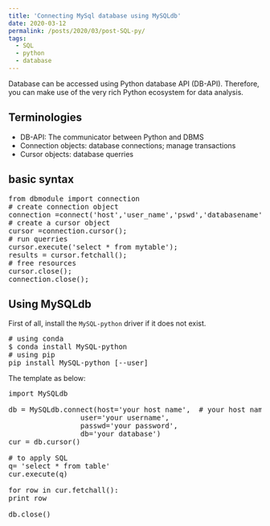 ```yaml
---
title: 'Connecting MySql database using MySQLdb'
date: 2020-03-12
permalink: /posts/2020/03/post-SQL-py/
tags:
  - SQL
  - python
  - database
---
```


Database can be accessed using Python database API (DB-API). Therefore, you can make use of the very rich Python ecosystem for data analysis.

## Terminologies

- DB-API: The communicator between Python and DBMS
- Connection objects: database connections; manage transactions
- Cursor objects: database querries

## basic syntax

<pre>
from dbmodule import connection
# create connection object
connection =connect('host','user_name','pswd','databasename');
# create a cursor object
cursor =connection.cursor();
# run querries
cursor.execute('select * from mytable');
results = cursor.fetchall();
# free resources
cursor.close();
connection.close();
</pre>

## Using MySQLdb
First of all, install the `MySQL-python` driver if it does not exist. 
<pre>
# using conda
$ conda install MySQL-python
# using pip
pip install MySQL-python [--user]
</pre>

The template as below:
<pre>
import MySQLdb

db = MySQLdb.connect(host='your host name',  # your host name is often 'localhost'
                 user='your username',            
                 passwd='your password',  
                 db='your database')
cur = db.cursor()

# to apply SQL
q= 'select * from table'
cur.execute(q)

for row in cur.fetchall():
print row

db.close()
</pre>


















